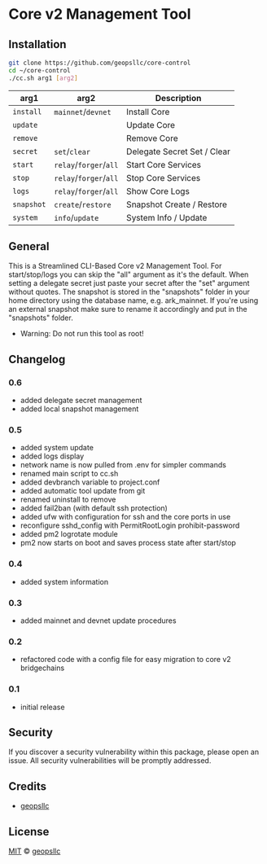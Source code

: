 # Core v2 Management Tool

## Installation

```sh
git clone https://github.com/geopsllc/core-control
cd ~/core-control
./cc.sh arg1 [arg2]
```

| arg1 | arg2 | Description |
| --- | --- | --- |
| `install` | `mainnet`/`devnet` | Install Core |
| `update` | | Update Core |
| `remove` | | Remove Core |
| `secret` | `set`/`clear` | Delegate Secret Set / Clear |
| `start` | `relay`/`forger`/`all` | Start Core Services |
| `stop` | `relay`/`forger`/`all` | Stop Core Services |
| `logs` | `relay`/`forger`/`all` | Show Core Logs |
| `snapshot` | `create`/`restore` | Snapshot Create / Restore |
| `system` | `info`/`update` | System Info / Update |

## General
This is a Streamlined CLI-Based Core v2 Management Tool. For start/stop/logs you can skip the "all" argument as it's the default.
When setting a delegate secret just paste your secret after the "set" argument without quotes.
The snapshot is stored in the "snapshots" folder in your home directory using the database name, e.g. ark_mainnet. 
If you're using an external snapshot make sure to rename it accordingly and put in the "snapshots" folder.
- Warning: Do not run this tool as root!

## Changelog

### 0.6
- added delegate secret management
- added local snapshot management

### 0.5
- added system update
- added logs display
- network name is now pulled from .env for simpler commands
- renamed main script to cc.sh
- added devbranch variable to project.conf
- added automatic tool update from git
- renamed uninstall to remove
- added fail2ban (with default ssh protection)
- added ufw with configuration for ssh and the core ports in use
- reconfigure sshd_config with PermitRootLogin prohibit-password
- added pm2 logrotate module
- pm2 now starts on boot and saves process state after start/stop

### 0.4
- added system information

### 0.3
- added mainnet and devnet update procedures

### 0.2
- refactored code with a config file for easy migration to core v2 bridgechains

### 0.1
- initial release

## Security

If you discover a security vulnerability within this package, please open an issue. All security vulnerabilities will be promptly addressed.

## Credits

- [geopsllc](https://github.com/geopsllc)

## License

[MIT](LICENSE) © [geopsllc](https://github.com/geopsllc)
